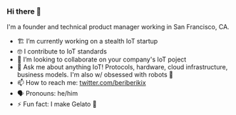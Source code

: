 ### Hi there 👋

I'm a founder and technical product manager working in San Francisco, CA.

- 🏗️ I’m currently working on a stealth IoT startup
- 🤓 I contribute to IoT standards
- 🤝 I’m looking to collaborate on your company's IoT poject
- 💬 Ask me about anything IoT! Protocols, hardware, cloud infrastructure, business models. I'm also w/ obsessed with robots 🤖
- 📫 How to reach me: [twitter.com/beriberikix](https://twitter.com/beriberikix)
- 🗣 Pronouns: he/him
- ⚡ Fun fact: I make Gelato 🍨
